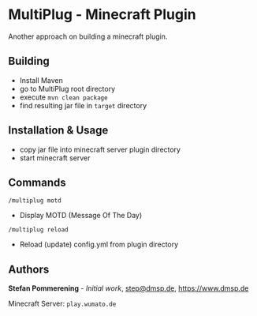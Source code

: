 # MultiPlug - Minecraft Plugin

Another approach on building a minecraft plugin.

## Building

* Install Maven
* go to MultiPlug root directory
* execute `mvn clean package`
* find resulting jar file in `target` directory

## Installation & Usage

* copy jar file into minecraft server plugin directory
* start minecraft server

## Commands

`/multiplug motd`

* Display MOTD (Message Of The Day)

`/multiplug reload`

* Reload (update) config.yml from plugin directory

## Authors

**Stefan Pommerening** - *Initial work*, <step@dmsp.de>, https://www.dmsp.de

Minecraft Server: `play.wumato.de`
